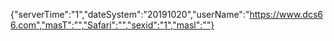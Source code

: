 {"serverTime":"1","dateSystem":"20191020","userName":"https://www.dcs66.com","masT":"","Safari":"","sexid":"1","masl":""}
